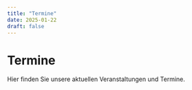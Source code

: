 ```yaml
---
title: "Termine"
date: 2025-01-22
draft: false
---
```


# Termine

Hier finden Sie unsere aktuellen Veranstaltungen und Termine.